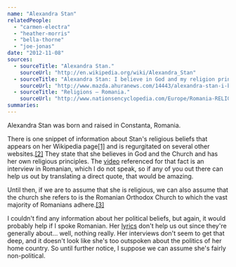 ```yaml
---
name: "Alexandra Stan"
relatedPeople:
  - "carmen-electra"
  - "heather-morris"
  - "bella-thorne"
  - "joe-jonas"
date: "2012-11-08"
sources:
  - sourceTitle: "Alexandra Stan."
    sourceUrl: "http://en.wikipedia.org/wiki/Alexandra_Stan"
  - sourceTitle: "Alexandra Stan: I believe in God and my religion principles."
    sourceUrl: "http://www.mazda.ahuranews.com/14443/alexandra-stan-i-believe-in-god-and-my-religion-principles/"
  - sourceTitle: "Religions – Romania."
    sourceUrl: "http://www.nationsencyclopedia.com/Europe/Romania-RELIGIONS.html#b"
summaries:
---
```


Alexandra Stan was born and raised in Constanta, Romania.

There is one snippet of information about Stan's religious beliefs that appears on her Wikipedia page<a class="source-citation" href="#http%3A%2F%2Fen.wikipedia.org%2Fwiki%2FAlexandra_Stan" title="Alexandra Stan.">[1]</a> and is regurgitated on several other websites.<a class="source-citation" href="#http%3A%2F%2Fwww.mazda.ahuranews.com%2F14443%2Falexandra-stan-i-believe-in-god-and-my-religion-principles%2F" title="Alexandra Stan: I believe in God and my religion principles.">[2]</a> They state that she believes in God and the Church and has her own religious principles. The [video](http://www.urban.ro/muzica/videoclipuri/video-making-of-alexandra-stan-mr-saxobeat/) referenced for that fact is an interview in Romanian, which I do not speak, so if any of you out there can help us out by translating a direct quote, that would be amazing.

Until then, if we are to assume that she is religious, we can also assume that the church she refers to is the Romanian Orthodox Church to which the vast majority of Romanians adhere.<a class="source-citation" href="#http%3A%2F%2Fwww.nationsencyclopedia.com%2FEurope%2FRomania-RELIGIONS.html%23b" title="Religions – Romania.">[3]</a>

I couldn't find any information about her political beliefs, but again, it would probably help if I spoke Romanian. Her [lyrics](http://www.azlyrics.com/a/alexandrastan.html) don't help us out since they're generally about… well, nothing really. Her interviews don't seem to get that deep, and it doesn't look like she's too outspoken about the politics of her home country. So until further notice, I suppose we can assume she's fairly non-political.